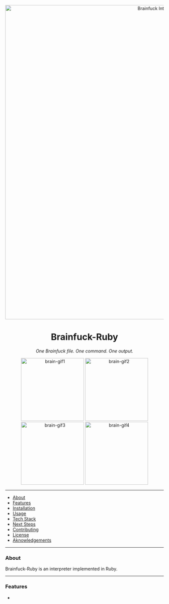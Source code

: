 <p align="center">
  <img src="https://i.imgur.com/AUlnhZi.png" alt="Brainfuck Interpreter Logo" width="1000">
</p>

<h1 align="center">Brainfuck-Ruby</h1>
<p align="center">
  <i>One Brainfuck file. One command. One output.</i><br>
</p>

<p align="center">
  <img src="https://media0.giphy.com/media/v1.Y2lkPTc5MGI3NjExZXA5NDhmNTN1Z2lrcHQ0Ymp3b2JuYWFpMXRsaG1ndXBoZGQ4ajlsNSZlcD12MV9pbnRlcm5hbF9naWZfYnlfaWQmY3Q9cw/OBIBNR9ATt3HdpcmLC/giphy.gif" alt="brain-gif1" width=200px>
  <img src="https://media1.giphy.com/media/v1.Y2lkPTc5MGI3NjExanF2cWppY3NnZGV3ZnN4NmptcnFoaGszdzllNWV2OHR4b3ZzbWdlbyZlcD12MV9pbnRlcm5hbF9naWZfYnlfaWQmY3Q9cw/MB75OzWrpUMOWfBHg0/giphy.gif" alt="brain-gif2" width=200px>
  <img src="https://media1.giphy.com/media/v1.Y2lkPTc5MGI3NjExMTNzOHFnazB5NDdlNWh5NjNrbGYxejg0ODhtYWphMm5qeGZweWdyMCZlcD12MV9pbnRlcm5hbF9naWZfYnlfaWQmY3Q9cw/w8ZwcflDnA4kKJyMJq/giphy.gif" alt="brain-gif3" width=200px>
  <img src="https://media1.giphy.com/media/v1.Y2lkPTc5MGI3NjExNXFrdW51eXhpdmp5Z3dyNTB0bW12emZneXRpaDZyeWRsMGx0b2E4aCZlcD12MV9pbnRlcm5hbF9naWZfYnlfaWQmY3Q9cw/iQuwUsRiOmT4tZpRmQ/giphy.gif" alt="brain-gif4" width=200px>
</p>

---

- [About](#about)
- [Features](#features)
- [Installation](#installation)
- [Usage](#usage)
- [Tech Stack](#tech-stack)
- [Next Steps](#next-steps)
- [Contributing](#contributing)
- [License](#license)
- [Aknowledgements](#aknowledgements)

---

### About

Brainfuck-Ruby is an interpreter implemented in Ruby.

---

### Features

- 

